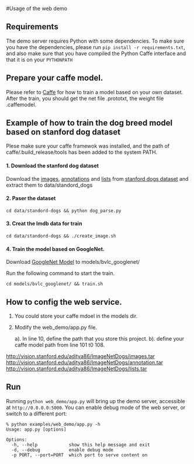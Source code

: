#Usage of the web demo

## Requirements

The demo server requires Python with some dependencies.
To make sure you have the dependencies, please run `pip install -r requirements.txt`, and also make sure that you have compiled the Python Caffe interface and that it is on your `PYTHONPATH`

## Prepare your caffe model.

Please refer to [Caffe](http://caffe.berkeleyvision.org/) for how to train a model based on your own dataset. After the train, you should get the net file .prototxt, the weight file .caffemodel.

## Example of how to train the dog breed model based on stanford dog dataset

Plese make sure your caffe framewok was installed, and the path of caffe/.build_release/tools has been added to the system PATH.

#### 1. Download the stanford dog dataset
    
Download the [images](http://vision.stanford.edu/aditya86/ImageNetDogs/images.tar), [annotations](http://vision.stanford.edu/aditya86/ImageNetDogs/annotation.tar) and [lists](//vision.stanford.edu/aditya86/ImageNetDogs/lists.tar) from [stanford dogs dataset](http://vision.stanford.edu/aditya86/ImageNetDogs/) and extract them to data/standord_dogs

#### 2. Paser the dataset

	cd data/standord-dogs && python dog_parse.py

#### 3. Creat the lmdb data for train

	cd data/standord-dogs && ./create_image.sh

#### 4. Train the model based on GoogleNet.

Download [GoogleNet Model](http://dl.caffe.berkeleyvision.org/bvlc_googlenet.caffemodel) to models/bvlc_googlenet/

Run the following command to start the train. 

	cd models/bvlc_googlenet/ && train.sh

## How to config the web service. 

1. You could store your caffe mdoel in the models dir.

2. Modify the web_demo/app.py file. 

   a). In line 10, define the path that you store this project. 
   b). define your caffe model path from line 101 t0 108.


http://vision.stanford.edu/aditya86/ImageNetDogs/images.tar
http://vision.stanford.edu/aditya86/ImageNetDogs/annotation.tar
http://vision.stanford.edu/aditya86/ImageNetDogs/lists.tar

## Run

Running `python web_demo/app.py` will bring up the demo server, accessible at `http://0.0.0.0:5000`.
You can enable debug mode of the web server, or switch to a different port:

    % python examples/web_demo/app.py -h
    Usage: app.py [options]

    Options:
      -h, --help            show this help message and exit
      -d, --debug           enable debug mode
      -p PORT, --port=PORT  which port to serve content on

